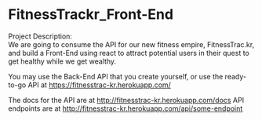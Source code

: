 # FitnessTrackr_Front-End
Project Description:<br>
We are going to consume the API for our new fitness empire, FitnessTrac.kr, and build a Front-End using react to attract potential users in their quest to get healthy while we get wealthy.

You may use the Back-End API that you create yourself, or use the ready-to-go API at https://fitnesstrac-kr.herokuapp.com/

The docs for the API are at http://fitnesstrac-kr.herokuapp.com/docs
API endpoints are at http://fitnesstrac-kr.herokuapp.com/api/some-endpoint
